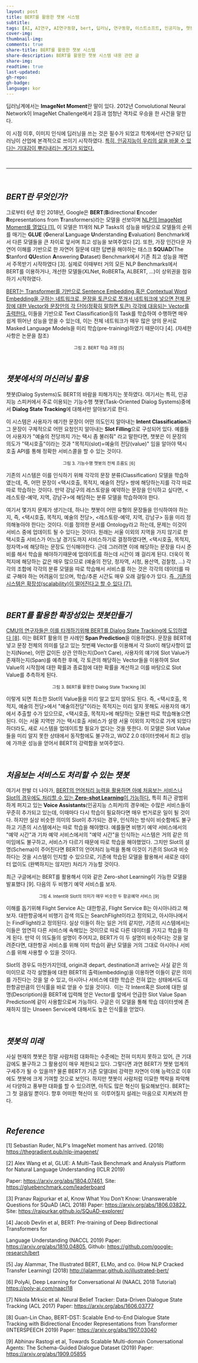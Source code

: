 ```yaml
---
layout: post
title: BERT를 활용한 챗봇 시스템
subtitle:
tags: [AI, AI연구, AI연구동향, bert, 딥러닝, 연구동향, 이스트소프트, 인공지능, 챗봇]
cover-img:
thumbnail-img:
comments: true
share-title: BERT를 활용한 챗봇 시스템
share-description: BERT를 활용한 챗봇 시스템 내용 관련 글
share-img: 
readtime: true
last-updated:
gh-repo:
gh-badge:
language: kor
---
```


<!-- wp:paragraph -->
<p>딥러닝계에서는 <strong>ImageNet Moment</strong>란 말이 있다. 2012년 Convolutional Neural Network이 ImageNet Challenge에서 2등과 엄청난 격차로 우승을 한 사건을 말한다. 

이 시점 이후, 이미지 인식에 딥러닝을 쓰는 것은 필수가 되었고 학계에서만 연구되던 딥러닝이 산업에 본격적으로 쓰이기 시작하였다. <span style="text-decoration: underline;">특히, 인공지능이 우리의 삶을 바꿀 수 있다는 기대감이 뿌리내리는 계기가 되었다.</span></p>
<!-- /wp:paragraph -->

<br>

<hr />

<br>

<!-- wp:heading -->
<h2><strong><em>BERT란 무엇인가?&nbsp;</em></strong></h2>
<!-- /wp:heading -->

<!-- wp:paragraph -->
<p>그로부터 6년 후인 2018년, Google은 <strong>BERT</strong>(<strong>B</strong>idirectional <strong>E</strong>ncoder <strong>R</strong>epresentations from <strong>T</strong>ransformers)라는 모델을 선보이며 <span style="text-decoration: underline;">NLP의 ImageNet Moment를 열었다 [1].</span> 이 모델은 11개의 NLP Tasks의 성능을 바탕으로 모델들의 순위를 매기는 <strong>GLUE</strong> (<strong>G</strong>eneral <strong>L</strong>anguage <strong>U</strong>nderstanding <strong>E</strong>valuation) Benchmark에서 다른 모델들을 큰 차이로 앞서며 최고 성능을 보여주었다 [2]. 또한, 가장 인간다운 자연어 이해를 기반으로 한 자연어 질문에 대한 답변을 해야하는 태스크 <strong>SQUAD</strong>(The <strong>S</strong>tanford <strong>QU</strong>estion <strong>A</strong>nswering <strong>D</strong>ataset) Benchmark에서 기존 최고 성능을 깨면서 주목받기 시작하였다 [3]. 실제로 이때부터 거의 모든 NLP Benchmarks에서 BERT를 이용하거나, 개선한 모델들(XLNet, RoBERTa, ALBERT, …)이 상위권을 점유하기 시작하였다.&nbsp;<br></p>
<!-- /wp:paragraph -->

<!-- wp:image {"align":"wide"} -->
<!-- TODO: 이미지 경로 오류 -->
<!-- <figure class="wp-block-image alignwide"><img src="https://lh5.googleusercontent.com/t_aeAWQQcvcNTlR7ZfgVFsDypwraQ1cIJnVNv07gEm_qs-vswuPMAzbfdaW1JD3HiU0-0vNNHYlNNhJvRa-xiZZ-wwO9aVvrOkskdJmGdSOhjwKYu8MmAWVGRmY10NdVtolMgXZ5" alt=""/><figcaption> 그림 1. GLUE Benchmark [2] </figcaption></figure> -->
<!-- /wp:image -->

<!-- wp:paragraph -->
<p><span style="text-decoration: underline;">BERT는 Transformer를 기반으로 Sentence Embedding 혹은 Contextual Word Embedding을 구하는 네트워크로, 문장을 토큰으로 쪼개서 네트워크에 넣으면 전체 문장에 대한 Vector와 문장안의 각 단어(정확히 말하면 토큰) 각각에 대응되는 Vector를 출력한다.</span> 이들을 기반으로 Text Classification등의 Task를 학습하여 수행하면 매우 쉽게 뛰어난 성능을 얻을 수 있는데, 이는 전체 네트워크가 매우 많은 양의 문서로 Masked Language Models을 미리 학습(pre-training)하였기 때문이다 [4]. (자세한 사항은 논문을 참조)</p>
<!-- /wp:paragraph -->

<!-- wp:image {"id":228,"align":"wide"} -->
<center>
<figure class="wp-block-image alignwide"><img src="https://blog.est.ai/wp-content/uploads/2019/11/그림-1.-자연어3-1024x581.jpg" alt="" class="wp-image-228"/><figcaption><small>그림 2. BERT 학습 과정 [5]</small></figcaption></figure>
</center>
<!-- /wp:image -->

<br/>

<!-- wp:heading -->
<h2><strong><em>챗봇에서의 머신러닝 활용</em></strong><br></h2>
<!-- /wp:heading -->

<!-- wp:paragraph -->
<p>챗봇(Dialog Systems)도 BERT의 바람을 피해가지는 못하였다. 여기서는 특히, 인공지능 스피커에서 주로 이용되는 기능수행 챗봇(Task-Oriented Dialog Systems)중에서 <strong>Dialog State Tracking</strong>에 대해서만 알아보기로 한다. </p>
<!-- /wp:paragraph -->

<!-- wp:paragraph -->
<p>이 시스템은 사용자가 얘기한 문장이 어떤 의도인지 알아내는<strong> Intent Classification</strong>과 그 문장이 구체적으로 어떤 요청인지 알아내는<strong> Slot Filling</strong>으로 구성되어 있다. 예를들어 사용자가 "예술의 전당까지 가는 택시 좀 불러줘" 라고 말한다면, 챗봇은 이 문장의 의도가 "택시호출"이라는 것과 "목적지(slot)=예술의 전당(value)" 임을 알아야 택시 호출 API를 통해 정확한 서비스콜을 할 수 있는 것이다.&nbsp;</p>
<!-- /wp:paragraph -->

<!-- wp:image {"id":229,"align":"wide"} -->
<center>
<figure class="wp-block-image alignwide"><img src="https://blog.est.ai/wp-content/uploads/2019/11/그림-1.-자연어2-1024x509.jpg" alt="" class="wp-image-229"/><figcaption><small>그림 3. 기능수행 챗봇의 전체 흐름도 [6]</small></figcaption></figure>
</center>
<!-- /wp:image -->

<!-- wp:paragraph -->
<p>기존의 시스템은 이를 인식하기 위해 각각의 문장 분류(Classification) 모델을 학습하였는데, 즉, 어떤 문장이 &lt;택시호출, 목적지, 예술의 전당&gt; 쌍에 해당하는지를 각각 따로따로 학습하는 것이다. 만약 강남구의 레스토랑을 예약하는 문장을 인식하고 싶다면, &lt;레스토랑-예약, 지역, 강남구&gt;에 해당하는 분류 모델을 학습하여야 한다. </p>
<!-- /wp:paragraph -->

<!-- wp:paragraph -->
<p>여기서 몇가지 문제가 생기는데, 하나는 챗봇이 어떤 유형의 문장들을 인식하여야 하는지, 즉, &lt;택시호출, 목적지, 예술의 전당&gt;, &lt;레스토랑-예약, 지역, 강남구&gt; 등을 미리 정의해놓아야 한다는 것이다. 이를 정의한 문서를 Ontology라고 하는데, 문제는 이것이 서비스 중에 업데이트 될 수 있다는 것이다. 원래는 서울 이외의 지역을 가지 않기로 한 택시호출 서비스가 어느날 경기도까지 서비스하기로 결정하였다면, &lt;택시호출, 목적지, 정자역&gt;에 해당하는 문장도 인식해야한다. 근데 그러려면 이에 해당하는 문장을 다시 준비를 해서 학습을 해야하기때문에 업데이트를 하는데 시간이 꽤 걸리게 된다. 더욱이 목적지에 해당하는 값은 매우 많으므로 (예술의 전당, 정자역, 시청, 용산역, 검찰청, ...) 각각의 조합에 각각의 분류 모델을 따로 학습해서 서비스를 하는 것은 각각의 데이터를 따로 구해야 하는 어려움이 있으며, 학습/추론 시간도 매우 오래 걸릴수가 있다. <span style="text-decoration: underline;">즉, 기존의 시스템은 확장성(scalability)이 떨어진다고 할 수 있다 [7].</span></p>
<!-- /wp:paragraph -->

<br/>

<!-- wp:heading -->
<h2><strong><em>BERT를 활용한 확장성있는 챗봇만들기</em></strong><br></h2>
<!-- /wp:heading -->

<!-- wp:paragraph -->
<p><span style="text-decoration: underline;">CMU의 연구자들은 이를 타개하기위해 BERT를 Dialog State Tracking에 도입하였다 [8]</span>. 이는 BERT 활용의 한 사례인<strong> Span Prediction</strong>을 이용하였다. 문장을 BERT에 넣고 문장 전체의 의미를 담고 있는 첫번째 Vector를 이용해서 각 Slot이 해당사항이 없는지(None), 어떤 값이든 상관 안하는지(Don’t Care), 사용자의 얘기에 Slot Value가 존재하는지(Span)를 예측한 후에, 각 토큰의 해당하는 Vector들을 이용하여 Slot Value의 시작점에 대한 확률과 종료점에 대한 확률을 계산하고 이를 바탕으로 Slot Value를 추측하게 된다.&nbsp;</p>
<!-- /wp:paragraph -->

<!-- wp:image {"id":240,"align":"wide"} -->
<center>
<figure class="wp-block-image alignwide"><img src="https://blog.est.ai/wp-content/uploads/2019/11/그림-1.-자연어1-1-1024x438.jpg" alt="" class="wp-image-240"/><figcaption><small>그림 3. BERT를 활용한 Dialog State Tracking [8]</small></figcaption></figure>
</center>
<!-- /wp:image -->

<!-- wp:paragraph -->
<p>이렇게 되면 최소한 Slot의 Value들을 미리 알고 있지 않아도 된다. 즉, &lt;택시호출, 목적지, 예술의 전당&gt;에서 "예술의전당"이라는 목적지는 미리 알지 못해도 사용자의 얘기에서 추출할 수가 있으므로, &lt;택시호출, 목적지&gt;에 해당하는 모듈만 따로 학습해놓으면 된다. 이는 서울 지역만 가는 택시호출 서비스가 설령 서울 이외의 지역으로 가게 되었다 하더라도, 새로 시스템을 업데이트할 필요가 없다는 것을 뜻한다. 이 모델은 Slot Value들을 미리 알지 못한 상태에서 동작함에도 불구하고, WOZ 2.0 데이터셋에서 최고 성능에 가까운 성능을 얻어서 BERT의 강력함을 보여주었다.&nbsp;</p>
<!-- /wp:paragraph -->

<br/>

<!-- wp:heading -->
<h2><strong><em>처음보는 서비스도 처리할 수 있는 챗봇</em></strong><br></h2>
<!-- /wp:heading -->

<!-- wp:paragraph -->
<p>여기서 한발 더 나아가, <span style="text-decoration: underline;">BERT의 언어처리 능력을 활용하면 아예 처음보는 서비스나 Slot의 경우에도 처리할 수 있는 </span><strong><span style="text-decoration: underline;">Zero-shot Learning</span></strong><span style="text-decoration: underline;">이 가능하다.</span> 특히 최근 광범위하게 퍼지고 있는<strong> Voice Assistants</strong>(인공지능 스피커)의 경우에는 수많은 서비스들이 꾸준히 추가되고 있는데, 이때마다 다시 학습이 필요하다면 매우 번거로운 일이 될 것이다. 하지만 실상 비슷한 의미의 Slot이 추가되는 경우, 인식하는 방식이 비슷함에도 불구하고 기존의 시스템에서는 따로 학습을 해야했다. 예를들면 비행기 예약 서비스에서의 "예약 시간"과 기차 예약 서비스에서의 "예약 시간"을 인식하는 시스템은 거의 같은 의미임에도 불구하고, 서비스가 다르기 때문에 따로 학습을 해야했었다. 그치만 Slot의 설명(Schema)이 주어진다면 BERT의 언어처리 능력을 통해 이것이 기존의 Slot과 비슷하다는 것을 시스템이 인지할 수 있으므로, 기존에 학습된 모델을 활용해서 새로운 데이터 없이도 (완벽하지는 않지만) 처리가 가능할 것이다.&nbsp;</p>
<!-- /wp:paragraph -->

<!-- wp:paragraph -->
<p>최근 구글에서는 BERT를 활용해서 이와 같은 Zero-shot Learning이 가능한 모델을 발표했다 [9]. 다음의 두 비행기 예약 서비스를 보자.&nbsp;</p>
<!-- /wp:paragraph -->

<!-- wp:image {"id":243,"align":"wide"} -->
<center>
<figure class="wp-block-image alignwide"><img src="https://blog.est.ai/wp-content/uploads/2019/11/그림-1.-자연어5-1024x283.jpg" alt="" class="wp-image-243"/><figcaption><small>그림 4. Intent와 Slot의 의미가 매우 비슷한 두 항공예약 서비스 [9]</small></figcaption></figure>
</center>
<!-- /wp:image -->

<!-- wp:paragraph -->
<p>이해를 돕기위해 Flight Service A는 대한항공, Flight Service B는 아시아나라고 해보자. 대한항공에서 비행기 검색 의도는 SearchFlight이라고 정의되고, 아시아나에서는 FindFlight라고 정의된다. 실상 이들이 하는 일은 거의 같지만, 기존의 시스템에서는 이들은 엄연히 다른 서비스에 속해있는 것이므로 따로 다른 데이터를 가지고 학습을 하게 된다. 만약 이 의도들의 설명이 주어지고, BERT가 이 두 설명이 비슷하다는 것을 알려준다면, 대한항공 서비스를 위해 이미 학습이 끝난 모델을 거의 그대로 아시아나 서비스를 위해 사용할 수 있을 것이다. </p>
<!-- /wp:paragraph -->

<!-- wp:paragraph -->
<p>Slot의 경우도 마찬가지인데, origin과 depart, destination과 arrive는 사실 같은 의미이므로 각각 설명들에 대한 BERT의 출력(embedding)을 이용하면 이들이 같은 의미를 가진다는 것을 알 수 있고, 아시아나 서비스에 대한 학습은 전혀 없는 상태에서도 대한항공만큼의 인식률을 바로 얻을 수 있을 것이다.&nbsp; 이는 각 Intent혹은 Slot에 대한 설명(Description)을 BERT에 입력해 얻은 Vector를 앞에서 언급한 Slot Value Span Prediction에 같이 사용함으로써 가능하다. 구글은 이 모델을 통해 학습 데이터셋에 존재하지 않는 Unseen Service에 대해서도 높은 인식률을 얻었다.&nbsp; </p>
<!-- /wp:paragraph -->

<br/>

<!-- wp:heading -->
<h2><strong><em>챗봇의 미래</em></strong><br></h2>
<!-- /wp:heading -->

<!-- wp:paragraph -->
<p>사실 현재의 챗봇은 정말 사람처럼 대화하는 수준에는 전혀 미치지 못하고 있어, 큰 기대감에도 불구하고 그 활용성이 매우 제한되고 있다. 그렇다면 과연 BERT가 챗봇 업계의 구세주가 될 수 있을까? 물론 BERT가 기존 모델대비 강력한 자연어 이해 능력으로 이후에도 챗봇에 크게 기여할 것으로 보인다. 하지만 챗봇이 사람처럼 미묘한 맥락을 파악해서 다양하고 풍부한 대화를 할 수 있으려면, 아직도 많은 혁신이 필요해보인다. BERT는 그 첫 걸음일 뿐이다. 향후 어떠한 혁신이 또&nbsp; 이루어질지 설레는 마음으로 지켜보려 한다.&nbsp;</p>
<!-- /wp:paragraph -->

<br/>

<!-- wp:heading -->
<h2><em><strong>Reference</strong></em></h2>
<!-- /wp:heading -->

<!-- wp:paragraph -->
<p>[1] Sebastian Ruder, NLP's ImageNet moment has arrived. (2018) <a href="https://thegradient.pub/nlp-imagenet/">https://thegradient.pub/nlp-imagenet/</a></p>
<!-- /wp:paragraph -->

<!-- wp:paragraph -->
<p>[2] Alex Wang et al, GLUE: A Multi-Task Benchmark and Analysis Platform for Natural Language Understanding (ICLR 2019)</p>
<!-- /wp:paragraph -->

<!-- wp:paragraph -->
<p>Paper: <a href="https://arxiv.org/abs/1804.07461">https://arxiv.org/abs/1804.07461</a>, Site: <a href="https://gluebenchmark.com/leaderboard">https://gluebenchmark.com/leaderboard</a></p>
<!-- /wp:paragraph -->

<!-- wp:paragraph -->
<p>[3] Pranav Rajpurkar et al, Know What You Don’t Know: Unanswerable Questions for SQuAD (ACL 2018) Paper: <a href="https://arxiv.org/abs/1806.03822">https://arxiv.org/abs/1806.03822</a>, Site: <a href="https://rajpurkar.github.io/SQuAD-explorer/">https://rajpurkar.github.io/SQuAD-explorer/</a></p>
<!-- /wp:paragraph -->

<!-- wp:paragraph -->
<p>[4] Jacob Devlin et al, BERT: Pre-training of Deep Bidirectional Transformers for</p>
<!-- /wp:paragraph -->

<!-- wp:paragraph -->
<p>Language Understanding (NACCL 2019) Paper: <a href="https://arxiv.org/abs/1810.04805">https://arxiv.org/abs/1810.04805</a>, Github: <a href="https://github.com/google-research/bert">https://github.com/google-research/bert</a></p>
<!-- /wp:paragraph -->

<!-- wp:paragraph -->
<p>[5] Jay Alammar, The Illustrated BERT, ELMo, and co. (How NLP Cracked Transfer Learning) (2018) <a href="http://jalammar.github.io/illustrated-bert/">http://jalammar.github.io/illustrated-bert/</a></p>
<!-- /wp:paragraph -->

<!-- wp:paragraph -->
<p>[6] PolyAi, Deep Learning for Conversational AI (NAACL 2018 Tutorial)  <a href="https://poly-ai.com/naacl18">https://poly-ai.com/naacl18</a> </p>
<!-- /wp:paragraph -->

<!-- wp:paragraph -->
<p>[7] Nikola Mrksic et al. Neural Belief Tracker: Data-Driven Dialogue State Tracking (ACL 2017) Paper: <a href="https://arxiv.org/abs/1606.03777">https://arxiv.org/abs/1606.03777</a></p>
<!-- /wp:paragraph -->

<!-- wp:paragraph -->
<p>[8] Guan-Lin Chao, BERT-DST: Scalable End-to-End Dialogue State Tracking with Bidirectional Encoder Representations from Transformer (INTERSPEECH 2019) Paper: <a href="https://arxiv.org/abs/1907.03040">https://arxiv.org/abs/1907.03040</a></p>
<!-- /wp:paragraph -->

<!-- wp:paragraph -->
<p>[9] Abhinav Rastogi et al, Towards Scalable Multi-domain Conversational Agents: The Schema-Guided Dialogue Dataset (2019) Paper: <a href="https://arxiv.org/abs/1909.05855">https://arxiv.org/abs/1909.05855</a><br></p>
<!-- /wp:paragraph -->